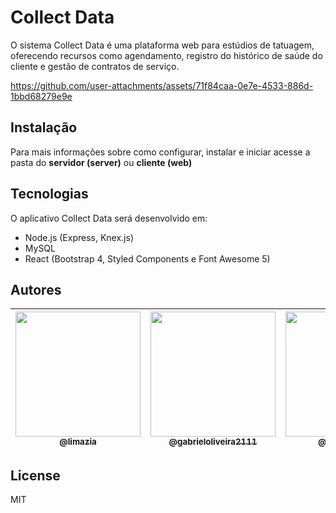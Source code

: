 # Collect Data
O sistema Collect Data é uma plataforma web para estúdios de tatuagem, oferecendo recursos como agendamento, registro do histórico de saúde do cliente e gestão de contratos de serviço.

https://github.com/user-attachments/assets/71f84caa-0e7e-4533-886d-1bbd68279e9e

## Instalação
Para mais informações sobre como configurar, instalar e iniciar acesse a pasta do **servidor (server)** ou **cliente (web)**

## Tecnologias

O aplicativo Collect Data será desenvolvido em:

- Node.js (Express, Knex.js)
- MySQL
- React (Bootstrap 4, Styled Components e Font Awesome 5)

## Autores

| [<img src="https://avatars.githubusercontent.com/u/32038004?v=2" width="200px" height="auto"><br><sub>@limazia</sub>](https://github.com/limazia) | [<img src="https://avatars.githubusercontent.com/u/83615741?v=2" width="200px" height="auto"><br><sub>@gabrieloliveira2111</sub>](https://github.com/gabrieloliveira2111) | [<img src="https://avatars.githubusercontent.com/u/89888509?v=2" width="200px" height="auto"><br><sub>@luisrenato02</sub>](https://github.com/luisrenato02) | [<img src="https://avatars.githubusercontent.com/u/102265428?v=2" width="200px" height="auto"><br><sub>@leonardoXimenes</sub>](https://github.com/leonardoXimenes) | [<img src="https://avatars.githubusercontent.com/u/102265479?v=2" width="200px" height="auto"><br><sub>@Mbizoo</sub>](https://github.com/Mbizoo) | [<img src="https://avatars.githubusercontent.com/u/51273479?v=2" width="200px" height="auto"><br><sub>@matiasfilho81</sub>](https://github.com/matiasfilho81) |
|---|---|---|---|---|---|

## License

MIT
